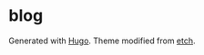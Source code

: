 # blog

Generated with [Hugo](https://gohugo.io/). Theme modified from [etch](https://github.com/LukasJoswiak/etch).
